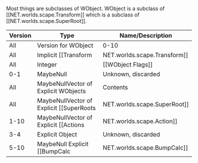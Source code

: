 Most things are subclasses of WObject. WObject is a subclass of [[NET.worlds.scape.Transform]] which is a subclass of [[NET.worlds.scape.SuperRoot]].

| Version | Type | Name/Description |
| --- | --- | --- |
| All | Version for WObject | 0-10 |
| All | Implicit [[Transform|NET.worlds.scape.Transform]] | Transform |
| All | Integer | [[WObject Flags]] |
| 0-1 | MaybeNull | Unknown, discarded |
| All | MaybeNullVector of Explicit WObjects | Contents |
| All | MaybeNullVector of Explicit [[SuperRoots|NET.worlds.scape.SuperRoot]] | Handlers |
| 1-10 | MaybeNullVector of Explicit [[Actions|NET.worlds.scape.Action]] | Actions |
| 3-4 | Explicit Object | Unknown, discarded |
| 5-10 | MaybeNull Explicit [[BumpCalc|NET.worlds.scape.BumpCalc]] | BumpCalc. Seemingly usually null, with BumpCalc determined by the class of this WObject |
